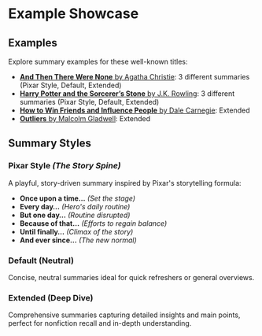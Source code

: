 # Example Showcase

## Examples
Explore summary examples for these well-known titles:
- [**And Then There Were None** by Agatha Christie](./and-then-there-were-none.md): 3 different summaries (Pixar Style, Default, Extended)
- [**Harry Potter and the Sorcerer’s Stone** by J.K. Rowling](./harry-potter-and-the-sorcerers-stone.md): 3 different summaries (Pixar Style, Default, Extended)
- [**How to Win Friends and Influence People** by Dale Carnegie](./how-to-win-friends-and-influence-people.md): Extended
- [**Outliers** by Malcolm Gladwell](./outliers.md): Extended

## Summary Styles

### Pixar Style *(The Story Spine)*
A playful, story-driven summary inspired by Pixar's storytelling formula:
- **Once upon a time…** *(Set the stage)*
- **Every day…** *(Hero's daily routine)*
- **But one day…** *(Routine disrupted)*
- **Because of that…** *(Efforts to regain balance)*
- **Until finally…** *(Climax of the story)*
- **And ever since…** *(The new normal)*

### Default (Neutral)
Concise, neutral summaries ideal for quick refreshers or general overviews.

### Extended (Deep Dive)
Comprehensive summaries capturing detailed insights and main points, perfect for nonfiction recall and in-depth understanding.
